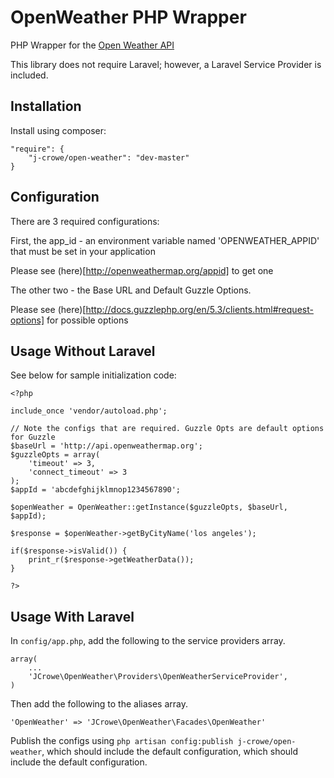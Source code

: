 OpenWeather PHP Wrapper
=====

PHP Wrapper for the [Open Weather API](http://openweathermap.org/current)

This library does not require Laravel; however, a Laravel Service Provider is included.

## Installation

Install using composer:
    
    "require": {
        "j-crowe/open-weather": "dev-master"
    }
    
## Configuration

There are 3 required configurations:

First, the app_id - an environment variable named 'OPENWEATHER_APPID' that must be set in your application

Please see (here)[http://openweathermap.org/appid] to get one

The other two - the Base URL and Default Guzzle Options.

Please see (here)[http://docs.guzzlephp.org/en/5.3/clients.html#request-options] for possible options
    
## Usage Without Laravel

See below for sample initialization code:
    
    <?php
    
    include_once 'vendor/autoload.php';
    
    // Note the configs that are required. Guzzle Opts are default options for Guzzle
    $baseUrl = 'http://api.openweathermap.org';
    $guzzleOpts = array(
        'timeout' => 3,
        'connect_timeout' => 3
    );
    $appId = 'abcdefghijklmnop1234567890';
    
    $openWeather = OpenWeather::getInstance($guzzleOpts, $baseUrl, $appId);
    
    $response = $openWeather->getByCityName('los angeles');
    
    if($response->isValid()) {
        print_r($response->getWeatherData());
    }

    ?>
    
## Usage With Laravel

In `config/app.php`, add the following to the service providers array.

    array(
        ...
        'JCrowe\OpenWeather\Providers\OpenWeatherServiceProvider',
    )

Then add the following to the aliases array.
    
    'OpenWeather' => 'JCrowe\OpenWeather\Facades\OpenWeather'

Publish the configs using `php artisan config:publish j-crowe/open-weather`, which should include the default configuration, which should include the default configuration.